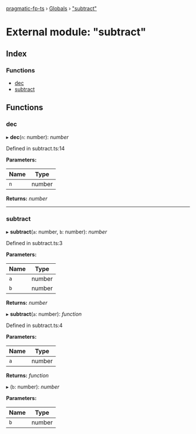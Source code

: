 [pragmatic-fp-ts](../README.md) › [Globals](../globals.md) › ["subtract"](_subtract_.md)

# External module: "subtract"

## Index

### Functions

* [dec](_subtract_.md#dec)
* [subtract](_subtract_.md#subtract)

## Functions

###  dec

▸ **dec**(`n`: number): *number*

Defined in subtract.ts:14

**Parameters:**

Name | Type |
------ | ------ |
`n` | number |

**Returns:** *number*

___

###  subtract

▸ **subtract**(`a`: number, `b`: number): *number*

Defined in subtract.ts:3

**Parameters:**

Name | Type |
------ | ------ |
`a` | number |
`b` | number |

**Returns:** *number*

▸ **subtract**(`a`: number): *function*

Defined in subtract.ts:4

**Parameters:**

Name | Type |
------ | ------ |
`a` | number |

**Returns:** *function*

▸ (`b`: number): *number*

**Parameters:**

Name | Type |
------ | ------ |
`b` | number |
